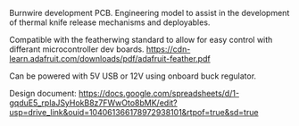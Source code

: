 Burnwire development PCB. Engineering model to assist in the development of thermal knife release mechanisms and deployables.

Compatible with the featherwing standard to allow for easy control with differant microcontroller dev boards.
https://cdn-learn.adafruit.com/downloads/pdf/adafruit-feather.pdf

Can be powered with 5V USB or 12V using onboard buck regulator.

Design document:
https://docs.google.com/spreadsheets/d/1-gqduE5_rplaJSyHokB8z7FWwOto8bMK/edit?usp=drive_link&ouid=104061366178972938101&rtpof=true&sd=true
